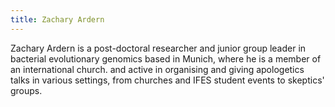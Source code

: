 ```yaml
---
title: Zachary Ardern 
---
```

Zachary Ardern is a post-doctoral researcher and junior group leader in bacterial evolutionary genomics based in Munich, where he is a member of an international church. and active in organising and giving apologetics talks in various settings, from churches and IFES student events to skeptics' groups. 
